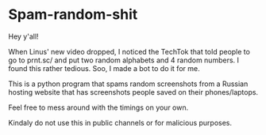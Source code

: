 # Spam-random-shit

Hey y'all!

When Linus' new video dropped, I noticed the TechTok that told people to go to prnt.sc/ and put two random alphabets and 4 random numbers. I found this rather tedious. Soo, I made a bot to do it for me. 

 
This is a python program that spams random screenshots from a Russian hosting website that has screenshots people saved on their phones/laptops. 

Feel free to mess around with the timings on your own. 

Kindaly do not use this in public channels or for malicious purposes. 
